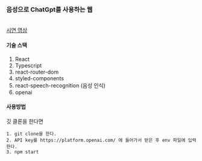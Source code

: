 ### 음성으로 ChatGpt를 사용하는 웹

<br/>[시연 영상](https://www.youtube.com/watch?v=RTvRZ5OCWLM)

#### 기술 스택

1. React
2. Typescript
3. react-router-dom
4. styled-components
5. react-speech-recognition (음성 인식)
6. openai

#### 사용방법

깃 클론을 한다면

```
1. git clone을 한다.
2. API key를 https://platform.openai.com/ 에 들어가서 받은 후 env 파일에 입력한다.
3. npm start
```

